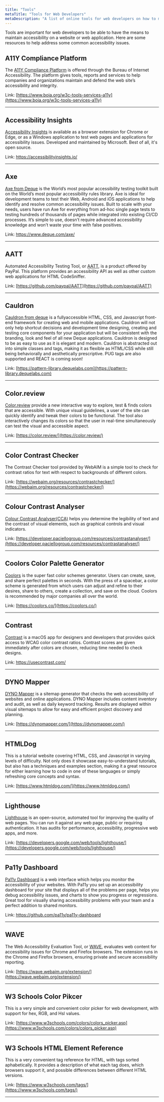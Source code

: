 ```yaml
---
title: "Tools"
metaTitle: "Tools for Web Developers"
metaDescription: "A list of online tools for web developers on how to maintain a focus on a11y when developing."
---
```


Tools are important for web developers to be able to have the means to maintain accessibility on a website or web application. Here are some resources to help address some common accessibility issues.


## A11Y Compliance Platform

The [A11Y Compliance Platform](https://www.boia.org/w3c-tools-services-a11y) is offered through the Bureau of Internet Accessibility. The platform gives tools, reports and services to help companies and organizations maintain and defend the web site’s accessibility and integrity.

Link: [https://www.boia.org/w3c-tools-services-a11y](https://www.boia.org/w3c-tools-services-a11y)

---

## Accessibility Insights 

[Accessibility Insights](https://accessibilityinsights.io/) is available as a browser extension for Chrome or Edge, or as a Windows application to test web pages and applications for accessibility issues. Developed and maintained by Microsoft. Best of all, it's open source.

Link: https://accessibilityinsights.io/
___  

## Axe  

[Axe from Deque](https://www.deque.com/axe/) is the World’s most popular accessibility testing toolkit built on the World’s most popular accessibility rules library. Axe is ideal for development teams to test their Web, Android and iOS applications to help identify and resolve common accessibility issues. Built to scale with your needs, users have run Axe for everything from ad-hoc single page tests to testing hundreds of thousands of pages while integrated into existing CI/CD processes. It’s simple to use, doesn’t require advanced accessibility knowledge and won’t waste your time with false positives.

Link: https://www.deque.com/axe/
___  

## AATT

Automated Accessibility Testing Tool, or [AATT](https://github.com/paypal/AATT), is a product offered by PayPal. This platform provides an accessibility API as well as other custom web applications for HTML CodeSniffer.

Link: [https://github.com/paypal/AATT](https://github.com/paypal/AATT)

---

## Cauldron

[Cauldron from deque](https://pattern-library.dequelabs.com/) is a fullyaccessible HTML, CSS, and Javascript front-end framework for creating web and mobile applications. Cauldron will not only help shortcut decisions and development time designing, creating and testing core components for your application but will be consistent with the branding, look and feel of all new Deque applications. Cauldron is designed to be as easy to use as it is elegant and modern. Cauldron is abstracted out into simple classes and tags, making it as flexible as HTML/CSS while still being behaviorally and aesthetically prescriptive. PUG tags are also supported and REACT is coming soon!

Link: [https://pattern-library.dequelabs.com](https://pattern-library.dequelabs.com)

---

## Color.review

[Color.review](https://color.review/) provide a new interactive way to explore, test & finds colors that are accessible. With unique visual guidelines, a user of the site can quickly identify and tweak their colors to be functional. The tool also interactively changes its colors so that the user in real-time simultaneously can test the visual and accessible aspect.

Link: [https://color.review/](https://color.review/)

---

## Color Contrast Checker

The Contrast Checker tool provided by WebAIM is a simple tool to check for contrast ratios for text with respect to backgrounds of different colors.

Link: [https://webaim.org/resources/contrastchecker/](https://webaim.org/resources/contrastchecker/)

---

## Colour Contrast Analyser

[Colour Contrast Analyser(CCA)](https://developer.paciellogroup.com/resources/contrastanalyser/) helps you determine the legibility of text and the contrast of visual elements, such as graphical controls and visual indicators.

Link: [https://developer.paciellogroup.com/resources/contrastanalyser/](https://developer.paciellogroup.com/resources/contrastanalyser/)

---

## Coolors Color Palette Generator

[Coolors](https://coolors.co/) is the super fast color schemes generator. Users can create, save, and share perfect palettes in seconds. With the press of a spacebar, a color scheme is generated from which users can adjust and refine to their desires, share to others, create a collection, and save on the cloud. Coolors is recommended by major companies all over the world.

Link: [https://coolors.co/](https://coolors.co/)

---

## Contrast

[Contrast](https://usecontrast.com/) is a macOS app for designers and developers that provides quick access to WCAG color contrast ratios.
Contrast scores are given immediately after colors are chosen, reducing time needed to check designs.


Link: https://usecontrast.com/

___

## DYNO Mapper

[DYNO Mapper](https://dynomapper.com/) is a sitemap generator that checks the web accessibility of websites and online applications. DYNO Mapper includes content inventory and audit, as well as daily keyword tracking. Results are displayed within visual sitemaps to allow for easy and efficient project discovery and planning.

Link: [https://dynomapper.com/](https://dynomapper.com/)

---

## HTMLDog

This is a tutorial website covering HTML, CSS, and Javascript in varying levels of difficulty. Not only does it showcase easy-to-understand tutorials, but also has a techniques and examples section, making it a great resource for either learning how to code in one of these languages or simply refreshing core concepts and syntax. 

Link: [https://www.htmldog.com/](https://www.htmldog.com/)

---

## Lighthouse

[Lighthouse](https://developers.google.com/web/tools/lighthouse/) is an open-source, automated tool for improving the quality of web pages. You can run it against any web page, public or requiring authentication. It has audits for performance, accessibility, progressive web apps, and more.

Link: [https://developers.google.com/web/tools/lighthouse/](https://developers.google.com/web/tools/lighthouse/)

---

## Pa11y Dashboard  
[Pa11y Dashboard](https://github.com/pa11y/pa11y-dashboard) is a web interface which helps you monitor the accessibility of your websites. With Pa11y you set up an accessibility dashboard for your site that displays all of the problems per page, helps you debug accessibility issues, and charts to show you progress or regressions. Great tool for visually sharing accessibility problems with your team and a perfect addition to shared monitors.

Link: https://github.com/pa11y/pa11y-dashboard

---

## WAVE

The Web Accessibility Evaluation Tool, or [WAVE](https://wave.webaim.org/extension), evaluates web content for accessibility issues for Chrome and Firefox browsers. The extension runs in the Chrome and Firefox browsers, ensuring private and secure accessibility reporting.

Link: [https://wave.webaim.org/extension/](https://wave.webaim.org/extension/)

---

## W3 Schools Color Pikcer

This is a very simple and convenient color picker for web development, with support for hex, RGB, and Hsl values.

Link: [https://www.w3schools.com/colors/colors_picker.asp](https://www.w3schools.com/colors/colors_picker.asp)

---

## W3 Schools HTML Element Reference

This is a very convenient tag reference for HTML, with tags sorted aphabetically. It provides a description of what each tag does, which browsers support it, and possible differences between different HTML versions. 

Link: [https://www.w3schools.com/tags/](https://www.w3schools.com/tags/)

---


